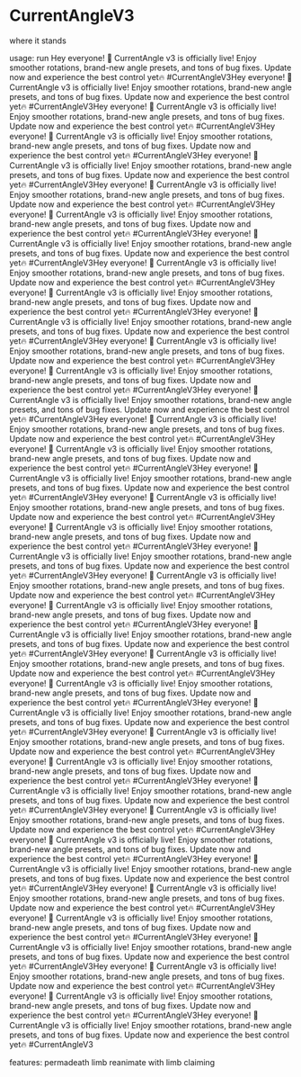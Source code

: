 # CurrentAngleV3
where it stands


usage: run
Hey everyone! 🎉 CurrentAngle v3 is officially live! Enjoy smoother rotations, brand-new angle presets, and tons of bug fixes. Update now and experience the best control yet🔥 #CurrentAngleV3Hey everyone! 🎉 CurrentAngle v3 is officially live! Enjoy smoother rotations, brand-new angle presets, and tons of bug fixes. Update now and experience the best control yet🔥 #CurrentAngleV3Hey everyone! 🎉 CurrentAngle v3 is officially live! Enjoy smoother rotations, brand-new angle presets, and tons of bug fixes. Update now and experience the best control yet🔥 #CurrentAngleV3Hey everyone! 🎉 CurrentAngle v3 is officially live! Enjoy smoother rotations, brand-new angle presets, and tons of bug fixes. Update now and experience the best control yet🔥 #CurrentAngleV3Hey everyone! 🎉 CurrentAngle v3 is officially live! Enjoy smoother rotations, brand-new angle presets, and tons of bug fixes. Update now and experience the best control yet🔥 #CurrentAngleV3Hey everyone! 🎉 CurrentAngle v3 is officially live! Enjoy smoother rotations, brand-new angle presets, and tons of bug fixes. Update now and experience the best control yet🔥 #CurrentAngleV3Hey everyone! 🎉 CurrentAngle v3 is officially live! Enjoy smoother rotations, brand-new angle presets, and tons of bug fixes. Update now and experience the best control yet🔥 #CurrentAngleV3Hey everyone! 🎉 CurrentAngle v3 is officially live! Enjoy smoother rotations, brand-new angle presets, and tons of bug fixes. Update now and experience the best control yet🔥 #CurrentAngleV3Hey everyone! 🎉 CurrentAngle v3 is officially live! Enjoy smoother rotations, brand-new angle presets, and tons of bug fixes. Update now and experience the best control yet🔥 #CurrentAngleV3Hey everyone! 🎉 CurrentAngle v3 is officially live! Enjoy smoother rotations, brand-new angle presets, and tons of bug fixes. Update now and experience the best control yet🔥 #CurrentAngleV3Hey everyone! 🎉 CurrentAngle v3 is officially live! Enjoy smoother rotations, brand-new angle presets, and tons of bug fixes. Update now and experience the best control yet🔥 #CurrentAngleV3Hey everyone! 🎉 CurrentAngle v3 is officially live! Enjoy smoother rotations, brand-new angle presets, and tons of bug fixes. Update now and experience the best control yet🔥 #CurrentAngleV3Hey everyone! 🎉 CurrentAngle v3 is officially live! Enjoy smoother rotations, brand-new angle presets, and tons of bug fixes. Update now and experience the best control yet🔥 #CurrentAngleV3Hey everyone! 🎉 CurrentAngle v3 is officially live! Enjoy smoother rotations, brand-new angle presets, and tons of bug fixes. Update now and experience the best control yet🔥 #CurrentAngleV3Hey everyone! 🎉 CurrentAngle v3 is officially live! Enjoy smoother rotations, brand-new angle presets, and tons of bug fixes. Update now and experience the best control yet🔥 #CurrentAngleV3Hey everyone! 🎉 CurrentAngle v3 is officially live! Enjoy smoother rotations, brand-new angle presets, and tons of bug fixes. Update now and experience the best control yet🔥 #CurrentAngleV3Hey everyone! 🎉 CurrentAngle v3 is officially live! Enjoy smoother rotations, brand-new angle presets, and tons of bug fixes. Update now and experience the best control yet🔥 #CurrentAngleV3Hey everyone! 🎉 CurrentAngle v3 is officially live! Enjoy smoother rotations, brand-new angle presets, and tons of bug fixes. Update now and experience the best control yet🔥 #CurrentAngleV3Hey everyone! 🎉 CurrentAngle v3 is officially live! Enjoy smoother rotations, brand-new angle presets, and tons of bug fixes. Update now and experience the best control yet🔥 #CurrentAngleV3Hey everyone! 🎉 CurrentAngle v3 is officially live! Enjoy smoother rotations, brand-new angle presets, and tons of bug fixes. Update now and experience the best control yet🔥 #CurrentAngleV3Hey everyone! 🎉 CurrentAngle v3 is officially live! Enjoy smoother rotations, brand-new angle presets, and tons of bug fixes. Update now and experience the best control yet🔥 #CurrentAngleV3Hey everyone! 🎉 CurrentAngle v3 is officially live! Enjoy smoother rotations, brand-new angle presets, and tons of bug fixes. Update now and experience the best control yet🔥 #CurrentAngleV3Hey everyone! 🎉 CurrentAngle v3 is officially live! Enjoy smoother rotations, brand-new angle presets, and tons of bug fixes. Update now and experience the best control yet🔥 #CurrentAngleV3Hey everyone! 🎉 CurrentAngle v3 is officially live! Enjoy smoother rotations, brand-new angle presets, and tons of bug fixes. Update now and experience the best control yet🔥 #CurrentAngleV3Hey everyone! 🎉 CurrentAngle v3 is officially live! Enjoy smoother rotations, brand-new angle presets, and tons of bug fixes. Update now and experience the best control yet🔥 #CurrentAngleV3Hey everyone! 🎉 CurrentAngle v3 is officially live! Enjoy smoother rotations, brand-new angle presets, and tons of bug fixes. Update now and experience the best control yet🔥 #CurrentAngleV3Hey everyone! 🎉 CurrentAngle v3 is officially live! Enjoy smoother rotations, brand-new angle presets, and tons of bug fixes. Update now and experience the best control yet🔥 #CurrentAngleV3Hey everyone! 🎉 CurrentAngle v3 is officially live! Enjoy smoother rotations, brand-new angle presets, and tons of bug fixes. Update now and experience the best control yet🔥 #CurrentAngleV3Hey everyone! 🎉 CurrentAngle v3 is officially live! Enjoy smoother rotations, brand-new angle presets, and tons of bug fixes. Update now and experience the best control yet🔥 #CurrentAngleV3Hey everyone! 🎉 CurrentAngle v3 is officially live! Enjoy smoother rotations, brand-new angle presets, and tons of bug fixes. Update now and experience the best control yet🔥 #CurrentAngleV3Hey everyone! 🎉 CurrentAngle v3 is officially live! Enjoy smoother rotations, brand-new angle presets, and tons of bug fixes. Update now and experience the best control yet🔥 #CurrentAngleV3Hey everyone! 🎉 CurrentAngle v3 is officially live! Enjoy smoother rotations, brand-new angle presets, and tons of bug fixes. Update now and experience the best control yet🔥 #CurrentAngleV3Hey everyone! 🎉 CurrentAngle v3 is officially live! Enjoy smoother rotations, brand-new angle presets, and tons of bug fixes. Update now and experience the best control yet🔥 #CurrentAngleV3Hey everyone! 🎉 CurrentAngle v3 is officially live! Enjoy smoother rotations, brand-new angle presets, and tons of bug fixes. Update now and experience the best control yet🔥 #CurrentAngleV3Hey everyone! 🎉 CurrentAngle v3 is officially live! Enjoy smoother rotations, brand-new angle presets, and tons of bug fixes. Update now and experience the best control yet🔥 #CurrentAngleV3Hey everyone! 🎉 CurrentAngle v3 is officially live! Enjoy smoother rotations, brand-new angle presets, and tons of bug fixes. Update now and experience the best control yet🔥 #CurrentAngleV3Hey everyone! 🎉 CurrentAngle v3 is officially live! Enjoy smoother rotations, brand-new angle presets, and tons of bug fixes. Update now and experience the best control yet🔥 #CurrentAngleV3Hey everyone! 🎉 CurrentAngle v3 is officially live! Enjoy smoother rotations, brand-new angle presets, and tons of bug fixes. Update now and experience the best control yet🔥 #CurrentAngleV3


features: permadeath limb reanimate with limb claiming
